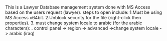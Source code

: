 This is a Lawyer Database management system done with MS Access based on the users request (lawyer).
steps to open include:
1.Must be using MS Access x64bit.
2.Unblock security for the file (right-click then properties).
3. must change system locale to arabic (for the arabic characters):
. control panel
-> region
-> advanced
->change system locale
-> arabic (iraq)
